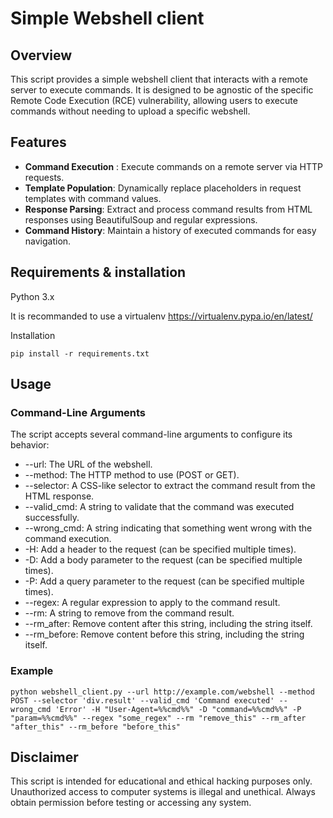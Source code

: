 # Simple Webshell client
## Overview
This script provides a simple webshell client that interacts with a remote server to execute commands. It is designed to be agnostic of the specific Remote Code Execution (RCE) vulnerability, allowing users to execute commands without needing to upload a specific webshell.

## Features
- **Command Execution** : Execute commands on a remote server via HTTP requests.
- **Template Population**: Dynamically replace placeholders in request templates with command values.
- **Response Parsing**: Extract and process command results from HTML responses using BeautifulSoup and regular expressions.
- **Command History**: Maintain a history of executed commands for easy navigation.

## Requirements & installation
Python 3.x

It is recommanded to use a virtualenv https://virtualenv.pypa.io/en/latest/

Installation 
```
pip install -r requirements.txt
```

## Usage
### Command-Line Arguments
The script accepts several command-line arguments to configure its behavior:

- --url: The URL of the webshell.
- --method: The HTTP method to use (POST or GET).
- --selector: A CSS-like selector to extract the command result from the HTML response.
- --valid_cmd: A string to validate that the command was executed successfully.
- --wrong_cmd: A string indicating that something went wrong with the command execution.
- -H: Add a header to the request (can be specified multiple times).
- -D: Add a body parameter to the request (can be specified multiple times).
- -P: Add a query parameter to the request (can be specified multiple times).
- --regex: A regular expression to apply to the command result.
- --rm: A string to remove from the command result.
- --rm_after: Remove content after this string, including the string itself.
- --rm_before: Remove content before this string, including the string itself.

### Example
```
python webshell_client.py --url http://example.com/webshell --method POST --selector 'div.result' --valid_cmd 'Command executed' --wrong_cmd 'Error' -H "User-Agent=%%cmd%%" -D "command=%%cmd%%" -P "param=%%cmd%%" --regex "some_regex" --rm "remove_this" --rm_after "after_this" --rm_before "before_this"
```

## Disclaimer
This script is intended for educational and ethical hacking purposes only. Unauthorized access to computer systems is illegal and unethical. Always obtain permission before testing or accessing any system.
